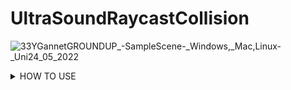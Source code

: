 # UltraSoundRaycastCollision
![33YGannetGROUNDUP_-_SampleScene_-_Windows,_Mac,_Linux_-_Uni24_05_2022](https://user-images.githubusercontent.com/89361982/170090687-8fe135b4-aca4-4072-bc68-361561659832.gif)
<details>
<summary>HOW TO USE </summary>
	
<details>
	<summary>Setup</summary>
	set the skin unity model as a trigger object
	create an cube and attatch the script to it, these will act as colliders,also add rigid body or ontrigger will not work
</details>
	<details>
	<summary>APPLY COLLDIERS </summary>
	 place the colliders onto the surface of the unity probe and then parent them to it 

	Im unsure if the probe is flat or rounded if its flat 1 ray is proabably enough even forwide models if its roudned you may need a few rays

	If you do need multiple rays i could write an external script that takes in all of the distances and then averages them by adding them and dividng by 
	the number of objects collided
	</details>
	<details>
	<summary>Pressure handling </summary>
	when the probe makes contact it will return the distance between the closest surface point on the skin to the current object location
	to get the pressure you would multiply this distance by the compression ratio of the balistic gel
		
	ie if it takes 10 grams to push the probe 1cm into the gel then you would multiply the distance by 10 to get the pressure
	you could proably find the compression ratio by using one of your force probes and mesuring how much force it takes to push in 1cm or you may have been given those stats when you bought the gel
		
	i would assume that probes with larger surface area would have higher compression ratios so you may have to do the test with each probe
	</details>
</details>
  


<details>
<summary>Inspector Options </summary>
EDITABLE
	
- DEFAULT ORGIN AND LOOKAT CAN BE CHANGED BY USER THROUGH THE INSPECTOR
- YOU CAN CHANGE THE axis to point in a diffrent direction if you want, by default its pointin in the z direction
- LAYER MASK CAN ALSO BE CHANGED THROUGH THE INSPECTOR
- compression ratio can be changed through the inspector

DISPLAY
- ray orgins and ray lookat give world cordinates for default orgin and lookat they arnt meant to be changed by user but if you do they will just reset on next collision
- ray length gives the length of the ray
- ray distance gives the distance from ray lookat to closest surface point
- pressure multiplies the compression ratio with the ray_distance
</details>	
	
	
	
	
	
